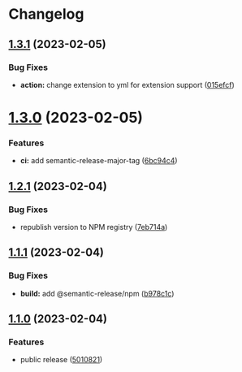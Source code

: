 # Changelog

## [1.3.1](https://github.com/dxnter/lastfm-readme/compare/v1.3.0...v1.3.1) (2023-02-05)


### Bug Fixes

* **action:** change extension to yml for extension support ([015efcf](https://github.com/dxnter/lastfm-readme/commit/015efcf407e8bb6b5ae46f899253c87833b5d563))

# [1.3.0](https://github.com/dxnter/lastfm-readme/compare/v1.2.1...v1.3.0) (2023-02-05)


### Features

* **ci:** add semantic-release-major-tag ([6bc94c4](https://github.com/dxnter/lastfm-readme/commit/6bc94c4b5ff445c204f9474ae7298c175d86973e))

## [1.2.1](https://github.com/dxnter/lastfm-readme/compare/v1.2.0...v1.2.1) (2023-02-04)


### Bug Fixes

* republish version to NPM registry ([7eb714a](https://github.com/dxnter/lastfm-readme/commit/7eb714a12834d2ded6a3dd1b1048902f6799c68e))

## [1.1.1](https://github.com/dxnter/lastfm-readme/compare/v1.1.0...v1.1.1) (2023-02-04)


### Bug Fixes

* **build:** add @semantic-release/npm ([b978c1c](https://github.com/dxnter/lastfm-readme/commit/b978c1c9a4e10e7f9eeaba9392aa3bc451ed3cea))

## [1.1.0](https://github.com/dxnter/lastfm-readme/compare/v1.0.0...v1.1.0) (2023-02-04)


### Features

* public release ([5010821](https://github.com/dxnter/lastfm-readme/commit/5010821abd63b40ebfb3f958945952d3e4ec16d7))
